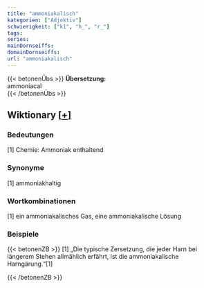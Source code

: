```yaml
---
title: "ammoniakalisch"
kategorien: ["Adjektiv"]
schwierigkeit: ["k1", "h_", "r_"]
tags:
series:
mainDornseiffs:
domainDornseiffs:
url: "ammoniakalisch"
---
```


{{< betonenÜbs >}}
**Übersetzung:**  
ammoniacal  
{{< /betonenÜbs >}}

## Wiktionary [[+](https://de.wiktionary.org/wiki/ammoniakalisch)]

### Bedeutungen
[1] Chemie: Ammoniak enthaltend  

### Synonyme
[1] ammoniakhaltig  

### Wortkombinationen
[1] ein ammoniakalisches Gas, eine ammoniakalische Lösung  

### Beispiele
{{< betonenZB >}}
[1] „Die typische Zersetzung, die jeder Harn bei längerem Stehen allmählich erfährt, ist die ammoniakalische Harngärung.“[1]  

{{< /betonenZB >}}

